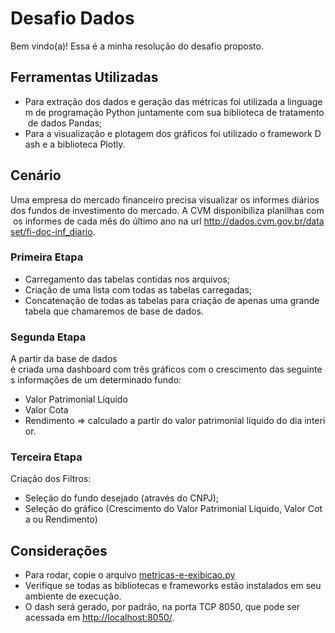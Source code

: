 # Desafio Dados

Bem vindo(a)! Essa é a minha resolução do desafio proposto.

## Ferramentas Utilizadas

- Para extração dos dados e geração das métricas foi utilizada a linguagem de programação Python juntamente com sua biblioteca de tratamento de dados Pandas;
- Para a visualização e plotagem dos gráficos foi utilizado o framework Dash e a biblioteca Plotly.

## Cenário

Uma empresa do mercado financeiro precisa visualizar os informes diários dos fundos de investimento do mercado. A CVM disponibiliza planilhas com os informes de cada mês do último ano na url http://dados.cvm.gov.br/dataset/fi-doc-inf_diario.

### Primeira Etapa

- Carregamento das tabelas contidas nos arquivos;
- Criação de uma lista com todas as tabelas carregadas;
- Concatenação de todas as tabelas para criação de apenas uma grande tabela que chamaremos de base de dados.

### Segunda Etapa

A partir da base de dados é criada uma dashboard com três gráficos com o crescimento das seguintes informações de um determinado fundo:

- Valor Patrimonial Líquido
- Valor Cota
- Rendimento => calculado a partir do valor patrimonial líquido do dia interior.

### Terceira Etapa

Criação dos Filtros:

- Seleção do fundo desejado (através do CNPJ);
- Seleção do gráfico (Crescimento do Valor Patrimonial Líquido, Valor Cota ou Rendimento)

## Considerações

- Para rodar, copie o arquivo [metricas-e-exibicao.py](http://metricas-e-exibicao.py/)
- Verifique se todas as bibliotecas e frameworks estão instalados em seu ambiente de execução.
- O dash será gerado, por padrão, na porta TCP 8050, que pode ser acessada em [http://localhost:8050/](http://localhost:8050/).
